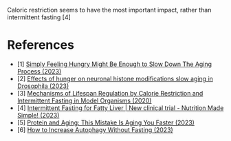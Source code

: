 Caloric restriction seems to have the most important impact, rather than intermittent fasting [4]

# References
- [1] [Simply Feeling Hungry Might Be Enough to Slow Down The Aging Process (2023)](https://www.sciencealert.com/simply-feeling-hungry-might-be-enough-to-slow-down-the-aging-process)
- [2] [Effects of hunger on neuronal histone modifications slow aging in Drosophila (2023)](https://www.science.org/doi/10.1126/science.ade1662)
- [3] [Mechanisms of Lifespan Regulation by Calorie Restriction and Intermittent Fasting in Model Organisms (2020)](https://www.mdpi.com/2072-6643/12/4/1194)
- [4] [Intermittent Fasting for Fatty Liver | New clinical trial - Nutrition Made Simple! (2023)](https://www.youtube.com/watch?v=69P-wjqMZkQ)
- [5] [Protein and Aging: This Mistake Is Aging You Faster (2023)](https://www.youtube.com/watch?v=2WDm0mHOz5c)
- [6] [How to Increase Autophagy Without Fasting (2023)](https://www.youtube.com/watch?v=xzfREQPUM8E)